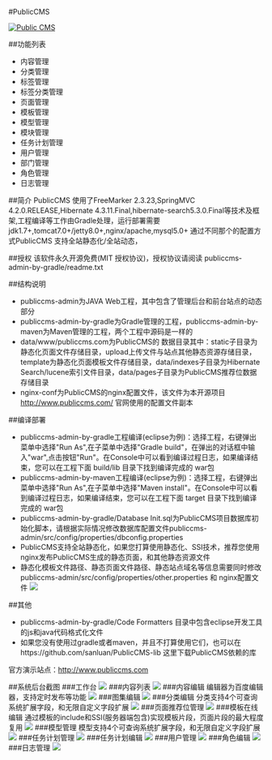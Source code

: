 #PublicCMS

<a target="_blank" href="http://shang.qq.com/wpa/qunwpa?idkey=8a633f84fb2475068182d3c447319977faca6a14dc3acf8017a160d65962a175"><img border="0" src="http://pub.idqqimg.com/wpa/images/group.png" alt="Public CMS" title="Public CMS"/></a>

##功能列表

* 内容管理
* 分类管理
* 标签管理
* 标签分类管理
* 页面管理
* 模板管理
* 模型管理
* 模块管理
* 任务计划管理
* 用户管理
* 部门管理
* 角色管理
* 日志管理

##简介
PublicCMS 使用了FreeMarker 2.3.23,SpringMVC 4.2.0.RELEASE,Hibernate 4.3.11.Final,hibernate-search5.3.0.Final等技术及框架,工程编译等工作由Gradle处理，运行部署需要jdk1.7+,tomcat7.0+/jetty8.0+,nginx/apache,mysql5.0+
通过不同那个的配置方式PublicCMS 支持全站静态化/全站动态，

##授权
该软件永久开源免费(MIT 授权协议)，授权协议请阅读 publiccms-admin-by-gradle/readme.txt

##结构说明
* publiccms-admin为JAVA Web工程，其中包含了管理后台和前台站点的动态部分
* publiccms-admin-by-gradle为Gradle管理的工程，publiccms-admin-by-maven为Maven管理的工程，两个工程中源码是一样的
* data/www/publiccms.com为PublicCMS的 数据目录其中：static子目录为静态化页面文件存储目录，upload上传文件与站点其他静态资源存储目录，template为静态化页面模板文件存储目录，data/indexes子目录为Hibernate Search/lucene索引文件目录，data/pages子目录为PublicCMS推荐位数据存储目录
* nginx-conf为PublicCMS的nginx配置文件，该文件为本开源项目 http://www.publiccms.com/ 官网使用的配置文件副本

##编译部署
* publiccms-admin-by-gradle工程编译(eclipse为例)：选择工程，右键弹出菜单中选择"Run As",在子菜单中选择"Gradle build"，在弹出的对话框中输入"war",点击按钮"Run"。在Console中可以看到编译过程日志，如果编译结束，您可以在工程下面 build/lib 目录下找到编译完成的 war包
* publiccms-admin-by-maven工程编译(eclipse为例)：选择工程，右键弹出菜单中选择"Run As",在子菜单中选择"Maven install"。在Console中可以看到编译过程日志，如果编译结束，您可以在工程下面 target 目录下找到编译完成的 war包
* publiccms-admin-by-gradle/Database Init.sql为PublicCMS项目数据库初始化脚本，请根据实际情况修改数据库配置文件publiccms-admin/src/config/properties/dbconfig.properties
* PublicCMS支持全站静态化，如果您打算使用静态化、SSI技术，推荐您使用nginx发布PublicCMS生成的静态页面，和其他静态资源文件
* 静态化模板文件路径、静态页面文件路径、静态站点域名等信息需要同时修改 publiccms-admin/src/config/properties/other.properties 和 nginx配置文件
![](doc/images/rt.jpg)

##其他
* publiccms-admin-by-gradle/Code Formatters 目录中包含eclipse开发工具的js和java代码格式化文件
* 如果您没有使用过gradle或者maven，并且不打算使用它们，也可以在https://github.com/sanluan/PublicCMS-lib 这里下载PublicCMS依赖的库

官方演示站点：http://www.publiccms.com

##系统后台截图
###工作台
![](preview/1.jpg)
###内容列表
![](preview/2.jpg)
###内容编辑
编辑器为百度编辑器，支持定时发布等功能
![](preview/3.jpg)
###图集编辑
![](preview/4.jpg)
###分类编辑
分类支持4个可查询系统扩展字段，和无限自定义字段扩展
![](preview/5.jpg)
###页面推荐位管理
![](preview/6.jpg)
###模板在线编辑
通过模板的include和SSI(服务器端包含)实现模板片段，页面片段的最大程度复用
![](preview/7.jpg)
###模型管理
模型支持4个可查询系统扩展字段，和无限自定义字段扩展
![](preview/8.jpg)
###任务计划管理
![](preview/9.jpg)
###任务计划编辑
![](preview/10.jpg)
###用户管理
![](preview/11.jpg)
###角色编辑
![](preview/12.jpg)
###日志管理
![](preview/13.jpg)